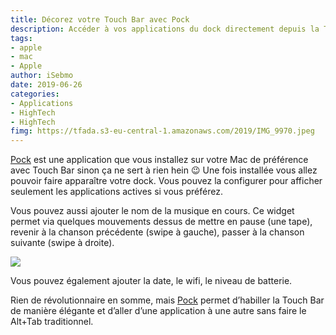 ```yaml
---
title: Décorez votre Touch Bar avec Pock
description: Accéder à vos applications du dock directement depuis la Touch Bar de votre Mac. Changez la musique et visualisez le niveau de la batterie. 
tags: 
- apple
- mac
- Apple
author: iSebmo
date: 2019-06-26
categories: 
- Applications
- HighTech
- HighTech
fimg: https://tfada.s3-eu-central-1.amazonaws.com/2019/IMG_9970.jpeg
---
```


[Pock](https://pock.dev) est une application que vous installez sur votre Mac de préférence avec Touch Bar sinon ça ne sert à rien hein 😉 
Une fois installée vous allez pouvoir faire apparaître votre dock. Vous pouvez la configurer pour afficher seulement les applications actives si vous préférez. 

Vous pouvez aussi ajouter le nom de la musique en cours. Ce widget permet via quelques mouvements dessus de mettre en pause (une tape), revenir à la chanson précédente (swipe à gauche), passer à la chanson suivante (swipe à droite). 

![](https://tfada.s3-eu-central-1.amazonaws.com/2019/pock-capture.jpg)

Vous pouvez également ajouter la date, le wifi, le niveau de batterie. 

Rien de révolutionnaire en somme, mais [Pock](https://pock.dev) permet d’habiller la Touch Bar de manière élégante et d’aller d’une application à une autre sans faire le Alt+Tab traditionnel. 


